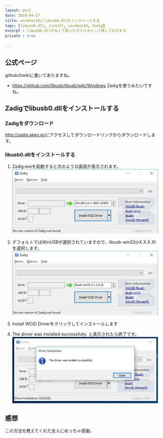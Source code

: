 ```yaml
---
layout: post
date: 2018-04-27
title: windows10にlibusb0.dllをインストールする
tags: [libusb0.dll, install, windows10, Zadig]
excerpt : libusb0.dllがなくて困ったのでメモとして残しておきます。
private : true

---
```


## 公式ページ
githubのwikiに書いてありますね。
- <https://github.com/libusb/libusb/wiki/Windows>
Zadigを使うみたいですね。

## Zadigでlibusb0.dllをインストールする

### Zadigをダウンロード
<http://zadig.akeo.ie/>にアクセスしてダウンロードリンクからダウンロードします。

### libusb0.dllをインストールする
1. Zadig.exeを起動すると次のような画面が表示されます。
  ![/img/libusb0_dll_install_windows10/ZadingTop.jpg](/img/libusb0_dll_install_windows10/ZadingTop.jpg)

2. デフォルトではWinUSBが選択されていますので、libusb-win32(vX.X.X.X)を選択します。
  ![/img/libusb0_dll_install_windows10/select_libusb-win32.jpg](/img/libusb0_dll_install_windows10/select_libusb-win32.jpg)

3. Install WCID Driverをクリックしてインストールします

4. The driver was installed successfully. と表示されたら終了です。
  ![/img/libusb0_dll_install_windows10/installed_succesfully.jpg](/img/libusb0_dll_install_windows10/installed_successfully.jpg)

## 感想
この方法を教えてくれた友人にめっちゃ感謝。